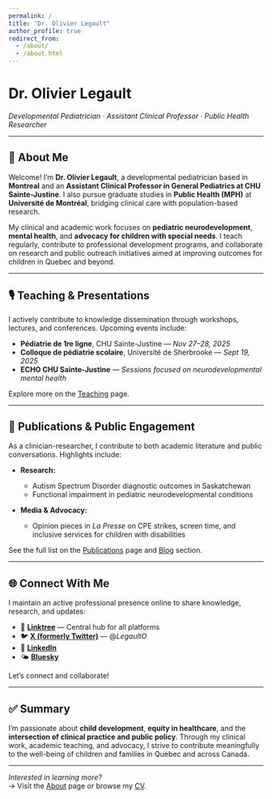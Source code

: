 ```yaml
---
permalink: /
title: "Dr. Olivier Legault"
author_profile: true
redirect_from: 
  - /about/
  - /about.html
---
```


# Dr. Olivier Legault  
_Developmental Pediatrician · Assistant Clinical Professor · Public Health Researcher_

---

## 🧠 About Me

Welcome! I’m **Dr. Olivier Legault**, a developmental pediatrician based in **Montreal** and an **Assistant Clinical Professor in General Pediatrics at CHU Sainte-Justine**. I also pursue graduate studies in **Public Health (MPH)** at **Université de Montréal**, bridging clinical care with population-based research.

My clinical and academic work focuses on **pediatric neurodevelopment**, **mental health**, and **advocacy for children with special needs**. I teach regularly, contribute to professional development programs, and collaborate on research and public outreach initiatives aimed at improving outcomes for children in Quebec and beyond.

---

## 🎙️ Teaching & Presentations

I actively contribute to knowledge dissemination through workshops, lectures, and conferences. Upcoming events include:

- **Pédiatrie de 1re ligne**, CHU Sainte-Justine — _Nov 27–28, 2025_
- **Colloque de pédiatrie scolaire**, Université de Sherbrooke — _Sept 19, 2025_
- **ECHO CHU Sainte-Justine** — _Sessions focused on neurodevelopmental mental health_

Explore more on the [Teaching](DrOlivierLegault/teaching/) page.

---

## 📝 Publications & Public Engagement

As a clinician-researcher, I contribute to both academic literature and public conversations. Highlights include:

- **Research:**
  - Autism Spectrum Disorder diagnostic outcomes in Saskatchewan  
  - Functional impairment in pediatric neurodevelopmental conditions

- **Media & Advocacy:**
  - Opinion pieces in *La Presse* on CPE strikes, screen time, and inclusive services for children with disabilities

See the full list on the [Publications](DrOlivierLegault/publications/) page and [Blog](DrOlivierLegault/blog/) section.

---

## 🌐 Connect With Me

I maintain an active professional presence online to share knowledge, research, and updates:

- 📌 **[Linktree](https://linktr.ee/yourusername)** — Central hub for all platforms  
- 🐦 **[X (formerly Twitter)](https://twitter.com/LegaultO)** — @_LegaultO_  
- 💼 **[LinkedIn](https://linkedin.com/in/yourprofile)**  
- 🌤️ **[Bluesky](https://bsky.app/profile/yourprofile)**  

Let’s connect and collaborate!

---

## ✅ Summary

I’m passionate about **child development**, **equity in healthcare**, and the **intersection of clinical practice and public policy**. Through my clinical work, academic teaching, and advocacy, I strive to contribute meaningfully to the well-being of children and families in Quebec and across Canada.

---

_Interested in learning more?_  
→ Visit the [About](DrOlivierLegault/about/) page or browse my [CV](DrOlivierLegault/cv/).
